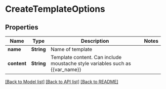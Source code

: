 # CreateTemplateOptions

## Properties
Name | Type | Description | Notes
------------ | ------------- | ------------- | -------------
**name** | **String** | Name of template | 
**content** | **String** | Template content. Can include moustache style variables such as {{var_name}} | 

[[Back to Model list]](../README#documentation-for-models) [[Back to API list]](../README#documentation-for-api-endpoints) [[Back to README]](../README)


